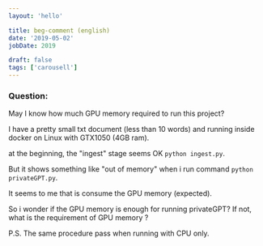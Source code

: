 ```yaml
---
layout: 'hello'

title: beg-comment (english)
date: '2019-05-02'
jobDate: 2019

draft: false
tags: ['carousell']
---
```



### Question:

May I know how much GPU memory required to run this project?

I have a pretty small txt document (less than 10 words) and running inside docker on Linux with GTX1050 (4GB ram).

at the beginning, the "ingest" stage seems OK `python ingest.py`.

But it shows something like "out of memory" when i run command `python privateGPT.py`.

It seems to me that is consume the GPU memory (expected).

So i wonder if the GPU memory is enough for running privateGPT? 
If not, what is the requirement of GPU memory ?

P.S. The same procedure pass when running with CPU only.